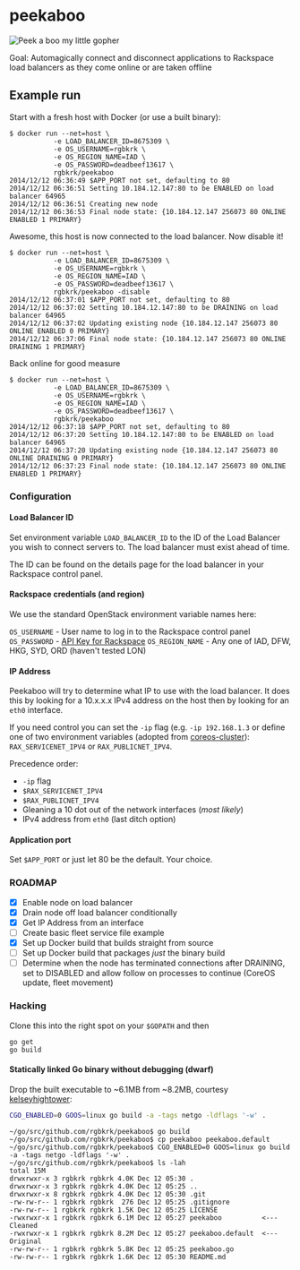 peekaboo
========

![Peek a boo my little gopher](https://cloud.githubusercontent.com/assets/836375/5406939/db93466c-8180-11e4-9424-ec85a04db052.gif)

Goal: Automagically connect and disconnect applications to Rackspace load balancers as they come online or are taken offline

## Example run

Start with a fresh host with Docker (or use a built binary):

```console
$ docker run --net=host \
           -e LOAD_BALANCER_ID=8675309 \
           -e OS_USERNAME=rgbkrk \
           -e OS_REGION_NAME=IAD \
           -e OS_PASSWORD=deadbeef13617 \
           rgbkrk/peekaboo
2014/12/12 06:36:49 $APP_PORT not set, defaulting to 80
2014/12/12 06:36:51 Setting 10.184.12.147:80 to be ENABLED on load balancer 64965
2014/12/12 06:36:51 Creating new node
2014/12/12 06:36:53 Final node state: {10.184.12.147 256073 80 ONLINE ENABLED 1 PRIMARY}
```

Awesome, this host is now connected to the load balancer. Now disable it!

```console
$ docker run --net=host \
           -e LOAD_BALANCER_ID=8675309 \
           -e OS_USERNAME=rgbkrk \
           -e OS_REGION_NAME=IAD \
           -e OS_PASSWORD=deadbeef13617 \
           rgbkrk/peekaboo -disable
2014/12/12 06:37:01 $APP_PORT not set, defaulting to 80
2014/12/12 06:37:02 Setting 10.184.12.147:80 to be DRAINING on load balancer 64965
2014/12/12 06:37:02 Updating existing node {10.184.12.147 256073 80 ONLINE ENABLED 0 PRIMARY}
2014/12/12 06:37:06 Final node state: {10.184.12.147 256073 80 ONLINE DRAINING 1 PRIMARY}
```

Back online for good measure

```console
$ docker run --net=host \
           -e LOAD_BALANCER_ID=8675309 \
           -e OS_USERNAME=rgbkrk \
           -e OS_REGION_NAME=IAD \
           -e OS_PASSWORD=deadbeef13617 \
           rgbkrk/peekaboo
2014/12/12 06:37:18 $APP_PORT not set, defaulting to 80
2014/12/12 06:37:20 Setting 10.184.12.147:80 to be ENABLED on load balancer 64965
2014/12/12 06:37:20 Updating existing node {10.184.12.147 256073 80 ONLINE DRAINING 0 PRIMARY}
2014/12/12 06:37:23 Final node state: {10.184.12.147 256073 80 ONLINE ENABLED 1 PRIMARY}
```

### Configuration

#### Load Balancer ID

Set environment variable `LOAD_BALANCER_ID` to the ID of the Load Balancer you wish to connect servers to. The load balancer must exist ahead of time.

The ID can be found on the details page for the load balancer in your Rackspace control panel.

#### Rackspace credentials (and region)

We use the standard OpenStack environment variable names here:

`OS_USERNAME` - User name to log in to the Rackspace control panel
`OS_PASSWORD` - [API Key for Rackspace](http://www.rackspace.com/knowledge_center/article/view-and-reset-your-api-key)
`OS_REGION_NAME` - Any one of IAD, DFW, HKG, SYD, ORD (haven't tested LON)

#### IP Address

Peekaboo will try to determine what IP to use with the load balancer. It does this by looking for a 10.x.x.x IPv4 address on the host then by looking for an `eth0` interface.

If you need control you can set the `-ip` flag (e.g. `-ip 192.168.1.3` or define one of two environment variables (adopted from [coreos-cluster](https://github.com/kenperkins/coreos-cluster)): `RAX_SERVICENET_IPV4` or `RAX_PUBLICNET_IPV4`. 

Precedence order:

* `-ip` flag
* `$RAX_SERVICENET_IPV4`
* `$RAX_PUBLICNET_IPV4`
* Gleaning a 10 dot out of the network interfaces (*most likely*)
* IPv4 address from `eth0` (last ditch option)

#### Application port

Set `$APP_PORT` or just let 80 be the default. Your choice.

### ROADMAP

* [X] Enable node on load balancer
* [X] Drain node off load balancer conditionally
* [X] Get IP Address from an interface
* [ ] Create basic fleet service file example
* [X] Set up Docker build that builds straight from source
* [ ] Set up Docker build that packages *just* the binary build
* [ ] Determine when the node has terminated connections after DRAINING, set to DISABLED and allow follow on processes to continue (CoreOS update, fleet movement)

### Hacking

Clone this into the right spot on your `$GOPATH` and then

```
go get
go build
```

#### Statically linked Go binary without debugging (dwarf)

Drop the built executable to ~6.1MB from ~8.2MB, courtesy [kelseyhightower](https://github.com/kelseyhightower/contributors):

```bash
CGO_ENABLED=0 GOOS=linux go build -a -tags netgo -ldflags '-w' .
```

```console
~/go/src/github.com/rgbkrk/peekaboo$ go build
~/go/src/github.com/rgbkrk/peekaboo$ cp peekaboo peekaboo.default
~/go/src/github.com/rgbkrk/peekaboo$ CGO_ENABLED=0 GOOS=linux go build -a -tags netgo -ldflags '-w' .
~/go/src/github.com/rgbkrk/peekaboo$ ls -lah
total 15M
drwxrwxr-x 3 rgbkrk rgbkrk 4.0K Dec 12 05:30 .
drwxrwxr-x 3 rgbkrk rgbkrk 4.0K Dec 12 05:25 ..
drwxrwxr-x 8 rgbkrk rgbkrk 4.0K Dec 12 05:30 .git
-rw-rw-r-- 1 rgbkrk rgbkrk  276 Dec 12 05:25 .gitignore
-rw-rw-r-- 1 rgbkrk rgbkrk 1.5K Dec 12 05:25 LICENSE
-rwxrwxr-x 1 rgbkrk rgbkrk 6.1M Dec 12 05:27 peekaboo          <--- Cleaned
-rwxrwxr-x 1 rgbkrk rgbkrk 8.2M Dec 12 05:27 peekaboo.default  <--- Original
-rw-rw-r-- 1 rgbkrk rgbkrk 5.8K Dec 12 05:25 peekaboo.go
-rw-rw-r-- 1 rgbkrk rgbkrk 1.6K Dec 12 05:30 README.md
```


